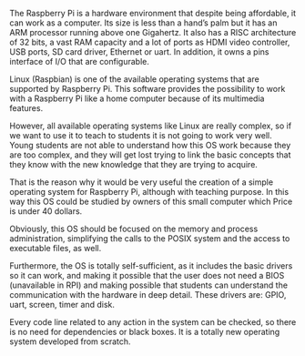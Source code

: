 The Raspberry Pi is a hardware environment that despite being affordable, it can work as a computer. Its size is less than a hand’s palm but it has an ARM processor running above one Gigahertz. It also has a RISC architecture of 32 bits, a vast RAM capacity and a lot of ports as HDMI video controller, USB ports, SD card driver, Ethernet or uart. In addition, it owns a pins interface of I/O that are configurable.

Linux (Raspbian) is one of the available operating systems that are supported by Raspberry Pi. This software provides the possibility to work with a Raspberry Pi like a home computer because of its multimedia features.

However, all available operating systems like Linux are really complex, so if we want to use it to teach to students it is not going to work very well. Young students are not able to understand how this OS work because they are too complex, and they will get lost trying to link the basic concepts that they know with the new knowledge that they are trying to acquire.

That is the reason why it would be very useful the creation of a simple operating system for Raspberry Pi, although with teaching purpose. In this way this OS could be studied by owners of this small computer which Price is under 40 dollars.

Obviously, this OS should be focused on the memory and process administration, simplifying the calls to the POSIX system and the access to executable files, as well.

Furthermore, the OS is totally self-sufficient, as it includes the basic drivers so it can work, and making it possible that the user does not need a BIOS (unavailable in RPI) and making possible that students can understand the communication with the hardware in deep detail. These drivers are: GPIO, uart, screen, timer and disk.

Every code line related to any action in the system can be checked, so there is no need for dependencies or black boxes. It is a totally new operating system developed from scratch.
